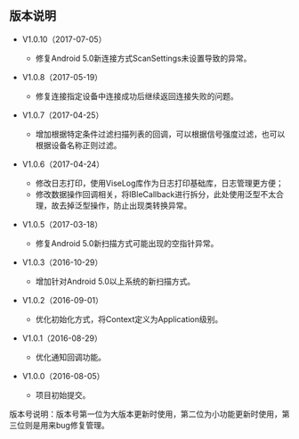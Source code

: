 ## 版本说明

- V1.0.10（2017-07-05）
	- 修复Android 5.0新连接方式ScanSettings未设置导致的异常。

- V1.0.8（2017-05-19）
    - 修复连接指定设备中连接成功后继续返回连接失败的问题。

- V1.0.7（2017-04-25）
    - 增加根据特定条件过滤扫描列表的回调，可以根据信号强度过滤，也可以根据设备名称正则过滤。

- V1.0.6（2017-04-24）
    - 修改日志打印，使用ViseLog库作为日志打印基础库，日志管理更方便；
    - 修改数据操作回调相关，将IBleCallback进行拆分，此处使用泛型不太合理，故去掉泛型操作，防止出现类转换异常。

- V1.0.5（2017-03-18）
    - 修复Android 5.0新扫描方式可能出现的空指针异常。

- V1.0.3（2016-10-29）
    - 增加针对Android 5.0以上系统的新扫描方式。

- V1.0.2（2016-09-01）
    - 优化初始化方式，将Context定义为Application级别。

- V1.0.1（2016-08-29）
    - 优化通知回调功能。

- V1.0.0（2016-08-05）
    - 项目初始提交。

版本号说明：版本号第一位为大版本更新时使用，第二位为小功能更新时使用，第三位则是用来bug修复管理。